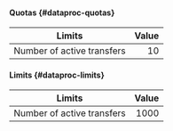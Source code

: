 #### Quotas {#dataproc-quotas}

| Limits                           | Value |
| -------------------------------- | ----: |
| Number of active transfers       |    10 |

#### Limits {#dataproc-limits}

| Limits                           | Value |
| -------------------------------- | ----: |
| Number of active transfers       |  1000 |

